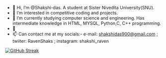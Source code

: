 - 👋 Hi, I’m @Shakshi-das. A student at Sister Nivedita University(SNU).
- 👀 I’m interested in competitive coding and projects.
- 🌱 I’m currently studying computer science and engineering. Has intermediate knowledge in HTML, MYSQL, Python,C, C++ programming.
- 💞
- 📫 Can contact me at my socials:-
   e-mail: shakshidas900@gmail.com ;
   twiiter: RavenShaks ;
   instagram: shakshi_raven

<!---
Shakshi-das/Shakshi-das is a ✨ special ✨ repository because its `README.md` (this file) appears on your GitHub profile.
You can click the Preview link to take a look at your changes.
--->
[![GitHub Streak](https://streak-stats.demolab.com/?user=Shakshi-das)](https://git.io/streak-stats)
